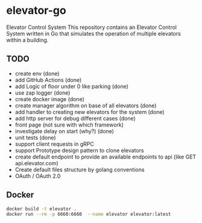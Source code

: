# elevator-go
Elevator Control System
This repository contains an Elevator Control System written in Go that simulates the operation of multiple elevators within a building.


## TODO
* create env (done)
* add GitHub Actions (done)
* add Logic of floor under 0 like parking (done)
* use zap logger (done)
* create docker image (done)
* create manager algorithm on base of all elevators (done)
* add handler to creating new elevators for the system (done)
* add http server for debug different cases (done)
* front page (not sure  with which framework)
* investigate delay on start (why?) (done)
* unit tests (done) 
* support client requests in gRPC
* support Prototype design pattern to clone elevators
* create default endpoint to provide an available endpoints to api (like GET api.elevator.com)
* Create default files structure by golang conventions
* OAuth / OAuth 2.0


## Docker
```bash
docker build -t elevator . 
docker run --rm -p 6660:6660  --name elevator elevator:latest 
```
